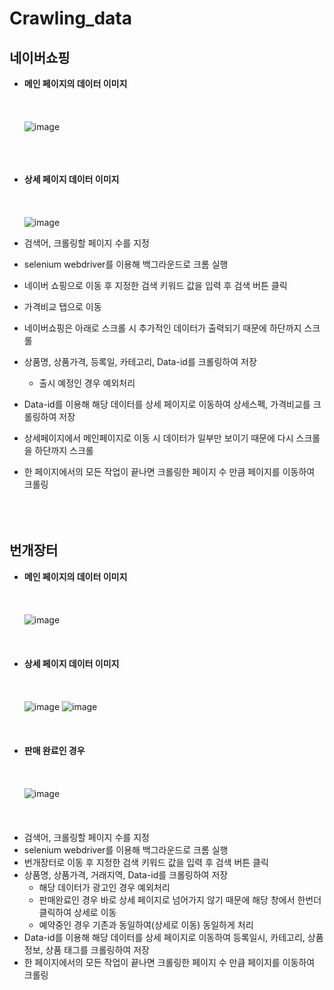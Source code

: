 # Crawling_data

## **네이버쇼핑**
  - **메인 페이지의 데이터 이미지**
<br/><br/><br/><br/>
 ![image](https://github.com/user-attachments/assets/c477c00a-ad93-4309-9b0b-0efc3f775b77)
<br/><br/><br/><br/>
  - **상세 페이지 데이터 이미지**
<br/><br/><br/><br/>
  ![image](https://github.com/user-attachments/assets/38918072-067e-4dac-b80b-f3dc6bb100f9)

  - 검색어, 크롤링할 페이지 수를 지정
  - selenium webdriver를 이용해 백그라운드로 크롬 실행
  - 네이버 쇼핑으로 이동 후 지정한 검색 키워드 값을 입력 후 검색 버튼 클릭
  - 가격비교 탭으로 이동
  - 네이버쇼핑은 아래로 스크롤 시 추가적인 데이터가 출력되기 때문에 하단까지 스크롤
  - 상품명, 상품가격, 등록일, 카테고리, Data-id를 크롤링하여 저장
     - 출시 예정인 경우 예외처리
  - Data-id를 이용해 해당 데이터를 상세 페이지로 이동하여 상세스펙, 가격비교를 크롤링하여 저장
  - 상세페이지에서 메인페이지로 이동 시 데이터가 일부만 보이기 때문에 다시 스크롤을 하단까지 스크롤
  - 한 페이지에서의 모든 작업이 끝나면 크롤링한 페이지 수 만큼 페이지를 이동하여 크롤링
<br/><br/><br/><br/>
## **번개장터**
  - **메인 페이지의 데이터 이미지**
<br/><br/><br/><br/>
  ![image](https://github.com/user-attachments/assets/bdb75b32-aaf7-4437-b437-30b9ba9cd3f9)
<br/><br/><br/><br/>
  - **상세 페이지 데이터 이미지**
<br/><br/><br/><br/>
  ![image](https://github.com/user-attachments/assets/9d62dc30-1b82-46c1-b8f3-1a7edc2d77d1)
  ![image](https://github.com/user-attachments/assets/4654baaa-4dfb-4992-9c4c-5ee11a34c3d5)
<br/><br/><br/><br/>
  - **판매 완료인 경우**
<br/><br/><br/><br/>
  ![image](https://github.com/user-attachments/assets/355afa11-b21d-439a-82ca-79d5f42cfb57)
<br/><br/><br/><br/>
  - 검색어, 크롤링할 페이지 수를 지정
  - selenium webdriver를 이용해 백그라운드로 크롬 실행
  - 번개장터로 이동 후 지정한 검색 키워드 값을 입력 후 검색 버튼 클릭
  - 상품명, 상품가격, 거래지역, Data-id를 크롤링하여 저장
      - 해당 데이터가 광고인 경우 예외처리
      - 판매완료인 경우 바로 상세 페이지로 넘어가지 않기 때문에 해당 창에서 한번더 클릭하여 상세로 이동
      - 예약중인 경우 기존과 동일하여(상세로 이동) 동일하게 처리
  - Data-id를 이용해 해당 데이터를 상세 페이지로 이동하여 등록일시, 카테고리, 상품정보, 상품 태그를 크롤링하여 저장
  - 한 페이지에서의 모든 작업이 끝나면 크롤링한 페이지 수 만큼 페이지를 이동하여 크롤링
